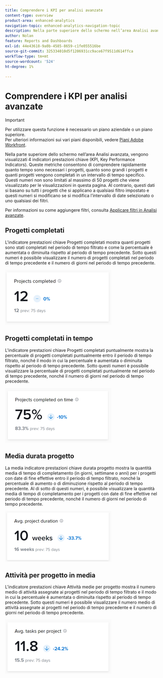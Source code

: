 ```yaml
---
title: Comprendere i KPI per analisi avanzate
content-type: overview
product-area: enhanced-analytics
navigation-topic: enhanced-analytics-navigation-topic
description: Nella parte superiore dello schermo nell’area Analisi avanzata, vengono visualizzati 4 indicatori prestazioni chiave (KPI, Key Performance Indicators). Queste metriche consentono di comprendere rapidamente quanto tempo sono necessari i progetti, quanto sono grandi i progetti e quanti progetti vengono completati in un intervallo di tempo specifico. Questi numeri non sono limitati al massimo di 50 progetti che viene visualizzato per le visualizzazioni in questa pagina. Al contrario, questi dati si basano su tutti i progetti che si applicano a qualsiasi filtro impostato e questi numeri si modificano se si modifica l’intervallo di date selezionato o uno qualsiasi dei filtri.
author: Nolan
feature: Reports and Dashboards
exl-id: 44e43618-9a0b-4585-8659-c1fe055516be
source-git-commit: 325334010d5f1206931cc9ace67f9511d614ffca
workflow-type: tm+mt
source-wordcount: '524'
ht-degree: 1%

---
```


# Comprendere i KPI per analisi avanzate

>[!IMPORTANT]
>
>Per utilizzare questa funzione è necessario un piano aziendale o un piano superiore.\
>Per ulteriori informazioni sui vari piani disponibili, vedere [Piani Adobe Workfront](https://www.workfront.com/plans).

Nella parte superiore dello schermo nell’area Analisi avanzata, vengono visualizzati 4 indicatori prestazioni chiave (KPI, Key Performance Indicators). Queste metriche consentono di comprendere rapidamente quanto tempo sono necessari i progetti, quanto sono grandi i progetti e quanti progetti vengono completati in un intervallo di tempo specifico. Questi numeri non sono limitati al massimo di 50 progetti che viene visualizzato per le visualizzazioni in questa pagina. Al contrario, questi dati si basano su tutti i progetti che si applicano a qualsiasi filtro impostato e questi numeri si modificano se si modifica l’intervallo di date selezionato o uno qualsiasi dei filtri.

Per informazioni su come aggiungere filtri, consulta [Applicare filtri in Analisi avanzate](../enhanced-analytics/use-enhanced-analytics-filters.md).

## Progetti completati

L&#39;indicatore prestazioni chiave Progetti completati mostra quanti progetti sono stati completati nel periodo di tempo filtrato e come la percentuale è aumentata o diminuita rispetto al periodo di tempo precedente. Sotto questi numeri è possibile visualizzare il numero di progetti completati nel periodo di tempo precedente e il numero di giorni nel periodo di tempo precedente.

![Progetti KPI completati](assets/kpi-projects-completed-350x182.png)

## Progetti completati in tempo

L&#39;indicatore prestazioni chiave Progetti completati puntualmente mostra la percentuale di progetti completati puntualmente entro il periodo di tempo filtrato, nonché il modo in cui la percentuale è aumentata o diminuita rispetto al periodo di tempo precedente. Sotto questi numeri è possibile visualizzare la percentuale di progetti completati puntualmente nel periodo di tempo precedente, nonché il numero di giorni nel periodo di tempo precedente.

![Progetti KPI completati in tempo](assets/kpi-projects-completed-on-time-350x180.png)

## Media durata progetto

La media indicatore prestazioni chiave durata progetto mostra la quantità media di tempo di completamento (in giorni, settimane o anni) per i progetti con date di fine effettive entro il periodo di tempo filtrato, nonché la percentuale di aumento o di diminuzione rispetto al periodo di tempo precedente. Al di sotto di questi numeri, è possibile visualizzare la quantità media di tempo di completamento per i progetti con date di fine effettive nel periodo di tempo precedente, nonché il numero di giorni nel periodo di tempo precedente.

![Durata media progetto KPI](assets/kpi-avg.-project-duration-350x168.png)

## Attività per progetto in media

L&#39;indicatore prestazioni chiave Attività medie per progetto mostra il numero medio di attività assegnate ai progetti nel periodo di tempo filtrato e il modo in cui la percentuale è aumentata o diminuita rispetto al periodo di tempo precedente. Sotto questi numeri è possibile visualizzare il numero medio di attività assegnate ai progetti nel periodo di tempo precedente e il numero di giorni nel periodo di tempo precedente.

![Attività medie KPI per progetto](assets/kpi-average-tasks-per-project-350x179.png)
